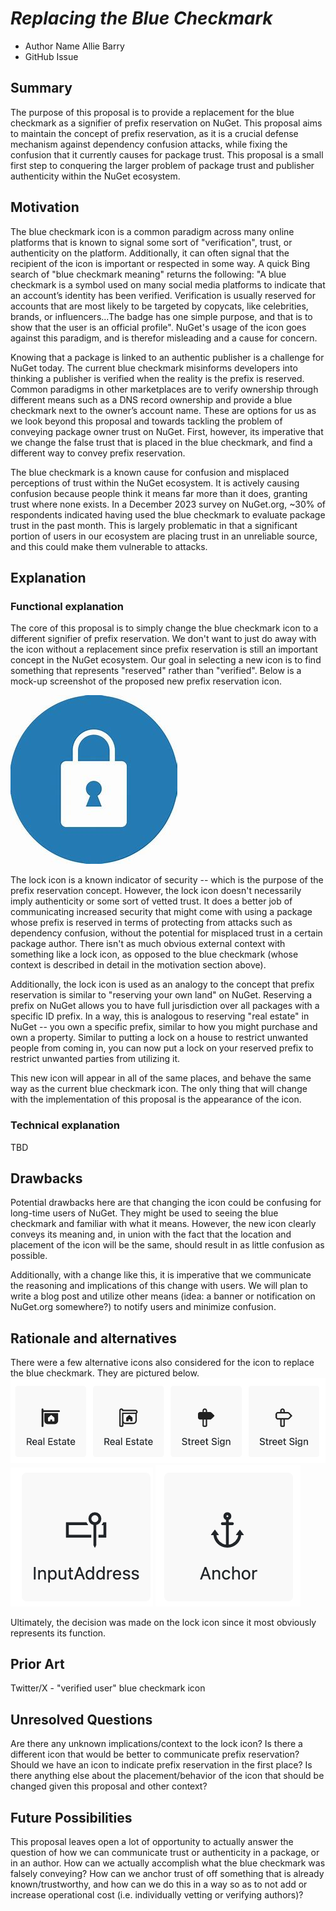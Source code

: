# ***Replacing the Blue Checkmark***
<!-- Replace `Title` with an appropriate title for your design -->

- Author Name Allie Barry
- GitHub Issue <!-- GitHub Issue link -->

## Summary

<!-- One-paragraph description of the proposal. -->
The purpose of this proposal is to provide a replacement for the blue checkmark as a signifier of prefix reservation on NuGet. This proposal aims to maintain the concept of prefix reservation, as it is a crucial defense mechanism against dependency confusion attacks, while fixing the confusion that it currently causes for package trust. This proposal is a small first step to conquering the larger problem of package trust and publisher authenticity within the NuGet ecosystem.

## Motivation

<!-- Why are we doing this? What pain points does this solve? What is the expected outcome? -->

The blue checkmark icon is a common paradigm across many online platforms that is known to signal some sort of "verification", trust, or authenticity on the platform. Additionally, it can often signal that the recipient of the icon is important or respected in some way. A quick Bing search of "blue checkmark meaning" returns the following: "A blue checkmark is a symbol used on many social media platforms to indicate that an account’s identity has been verified. Verification is usually reserved for accounts that are most likely to be targeted by copycats, like celebrities, brands, or influencers...The badge has one simple purpose, and that is to show that the user is an official profile". NuGet's usage of the icon goes against this paradigm, and is therefor misleading and a cause for concern.

Knowing that a package is linked to an authentic publisher is a challenge for NuGet today. The current blue checkmark misinforms developers into thinking a publisher is verified when the reality is the prefix is reserved. Common paradigms in other marketplaces are to verify ownership through different means such as a DNS record ownership and provide a blue checkmark next to the owner’s account name. These are options for us as we look beyond this proposal and towards tackling the problem of conveying package owner trust on NuGet. First, however, its imperative that we change the false trust that is placed in the blue checkmark, and find a different way to convey prefix reservation.

The blue checkmark is a known cause for confusion and misplaced perceptions of trust within the NuGet ecosystem. It is actively causing confusion because people think it means far more than it does, granting trust where none exists. In a December 2023 survey on NuGet.org, ~30% of respondents indicated having used the blue checkmark to evaluate package trust in the past month. This is largely problematic in that a significant portion of users in our ecosystem are placing trust in an unreliable source, and this could make them vulnerable to attacks.

## Explanation

### Functional explanation

<!-- Explain the proposal as if it were already implemented and you're teaching it to another person. -->
<!-- Introduce new concepts, functional designs with real life examples, and low-fidelity mockups or  pseudocode to show how this proposal would look. -->

The core of this proposal is to simply change the blue checkmark icon to a different signifier of prefix reservation. We don't want to just do away with the icon without a replacement since prefix reservation is still an important concept in the NuGet ecosystem. Our goal in selecting a new icon is to find something that represents "reserved" rather than "verified". Below is a mock-up screenshot of the proposed new prefix reservation icon.

![alt text](lock.jpg)

The lock icon is a known indicator of security -- which is the purpose of the prefix reservation concept. However, the lock icon doesn't necessarily imply authenticity or some sort of vetted trust. It does a better job of communicating increased security that might come with using a package whose prefix is reserved in terms of protecting from attacks such as dependency confusion, without the potential for misplaced trust in a certain package author. There isn't as much obvious external context with something like a lock icon, as opposed to the blue checkmark (whose context is described in detail in the motivation section above).

Additionally, the lock icon is used as an analogy to the concept that prefix reservation is similar to "reserving your own land" on NuGet. Reserving a prefix on NuGet allows you to have full jurisdiction over all packages with a specific ID prefix. In a way, this is analogous to reserving "real estate" in NuGet -- you own a specific prefix, similar to how you might purchase and own a property. Similar to putting a lock on a house to restrict unwanted people from coming in, you can now put a lock on your reserved prefix to restrict unwanted parties from utilizing it.

This new icon will appear in all of the same places, and behave the same way as the current blue checkmark icon. The only thing that will change with the implementation of this proposal is the appearance of the icon.

### Technical explanation

<!-- Explain the proposal in sufficient detail with implementation details, interaction models, and clarification of corner cases. -->
TBD

## Drawbacks

<!-- Why should we not do this? -->
Potential drawbacks here are that changing the icon could be confusing for long-time users of NuGet. They might be used to seeing the blue checkmark and familiar with what it means. However, the new icon clearly conveys its meaning and, in union with the fact that the location and placement of the icon will be the same, should result in as little confusion as possible.

Additionally, with a change like this, it is imperative that we communicate the reasoning and implications of this change with users. We will plan to write a blog post and utilize other means (idea: a banner or notification on NuGet.org somewhere?) to notify users and minimize confusion.

## Rationale and alternatives

<!-- Why is this the best design compared to other designs? -->
<!-- What other designs have been considered and why weren't they chosen? -->
<!-- What is the impact of not doing this? -->
There were a few alternative icons also considered for the icon to replace the blue checkmark. They are pictured below.
![alt text](image.png)
![alt text](image-1.png)
![alt text](image-2.png)

Ultimately, the decision was made on the lock icon since it most obviously represents its function.

## Prior Art

<!-- What prior art, both good and bad are related to this proposal? -->
<!-- Do other features exist in other ecosystems and what experience have their community had? -->
<!-- What lessons from other communities can we learn from? -->
<!-- Are there any resources that are relevant to this proposal? -->
Twitter/X - "verified user" blue checkmark icon

## Unresolved Questions

<!-- What parts of the proposal do you expect to resolve before this gets accepted? -->
<!-- What parts of the proposal need to be resolved before the proposal is stabilized? -->
<!-- What related issues would you consider out of scope for this proposal but can be addressed in the future? -->
Are there any unknown implications/context to the lock icon? Is there a different icon that would be better to communicate prefix reservation? Should we have an icon to indicate prefix reservation in the first place? Is there anything else about the placement/behavior of the icon that should be changed given this proposal and other context?

## Future Possibilities

<!-- What future possibilities can you think of that this proposal would help with? -->
This proposal leaves open a lot of opportunity to actually answer the question of how we can communicate trust or authenticity in a package, or in an author. How can we actually accomplish what the blue checkmark was falsely conveying? How can we anchor trust of off something that is already known/trustworthy, and how can we do this in a way so as to not add or increase operational cost (i.e. individually vetting or verifying authors)?
